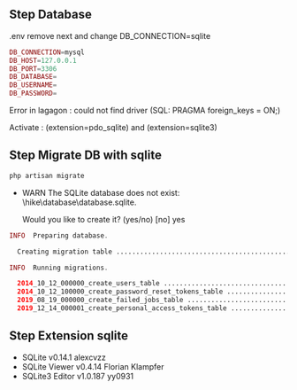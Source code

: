
## Step Database

.env remove next and change DB_CONNECTION=sqlite

```php 
DB_CONNECTION=mysql
DB_HOST=127.0.0.1
DB_PORT=3306
DB_DATABASE=
DB_USERNAME=
DB_PASSWORD=
```

Error in lagagon : could not find driver (SQL: PRAGMA foreign_keys = ON;)

Activate : (extension=pdo_sqlite) and (extension=sqlite3)

## Step Migrate DB with sqlite

```php 
php artisan migrate
```
- WARN  The SQLite database does not exist: \hike\database\database.sqlite.

  Would you like to create it? (yes/no) [no]
  yes

```php 
INFO  Preparing database.

  Creating migration table ................................................................................. 14ms DONE

INFO  Running migrations.

  2014_10_12_000000_create_users_table ..................................................................... 12ms DONE
  2014_10_12_100000_create_password_reset_tokens_table ...................................................... 6ms DONE
  2019_08_19_000000_create_failed_jobs_table ............................................................... 14ms DONE
  2019_12_14_000001_create_personal_access_tokens_table .................................................... 23ms DONE
```

## Step Extension sqlite

- SQLite v0.14.1 alexcvzz
- SQLite Viewer v0.4.14 Florian Klampfer
- SQLite3 Editor v1.0.187 yy0931

